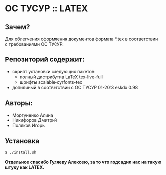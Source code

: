 # ОС ТУСУР :: LATEX 
## Зачем?
Для облегчения оформления документов формата *.tex в соответствии с требованиями ОС ТУСУР.
## Репозиторий содержит:
 - скрипт установки следующих пакетов:
    - полный дистрибутив LaTeX tex-live-full
    - шрифты scalable-cyrfonts-tex
 - допилиный в соответствии с ОС ТУСУР 01-2013 eskdx 0.98
## Авторы:
 - Моргуненко Алина
 - Никифоров Дмитрий
 - Поляков Игорь
## Установка
```sh
$ ./install.sh
```
**Отдельное спасибо Гуляеву Алексею, за то что подсадил нас на такую штуку как LATEX.**